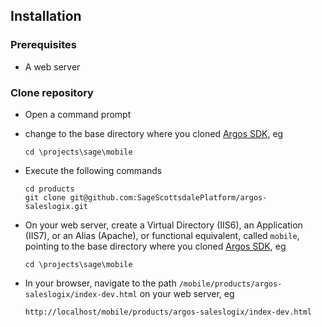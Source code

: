 ﻿Installation
------------
### Prerequisites
*	A web server

### Clone repository
*	Open a command prompt
*	change to the base directory where you cloned [Argos SDK][argos-sdk], eg  

		cd \projects\sage\mobile
*	Execute the following commands

		cd products
		git clone git@github.com:SageScottsdalePlatform/argos-saleslogix.git
*	On your web server, create a Virtual Directory (IIS6), an Application (IIS7), or an Alias (Apache), or functional equivalent, called `mobile`, pointing to the base directory where you cloned [Argos SDK][argos-sdk], eg
	
		cd \projects\sage\mobile
*	In your browser, navigate to the path `/mobile/products/argos-saleslogix/index-dev.html` on your web server, eg

		http://localhost/mobile/products/argos-saleslogix/index-dev.html

[argos-sdk]: https://github.com/SageScottsdalePlatform/argos-sdk "Argos SDK Source"
